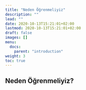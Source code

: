 ```yaml
---
title: "Neden Öğrenmeliyiz"
description: ""
lead: ""
date: 2020-10-13T15:21:01+02:00
lastmod: 2020-10-13T15:21:01+02:00
draft: false
images: []
menu:
  docs:
    parent: "introduction"
weight: 3
toc: true
---
```


## Neden Öğrenmeliyiz?